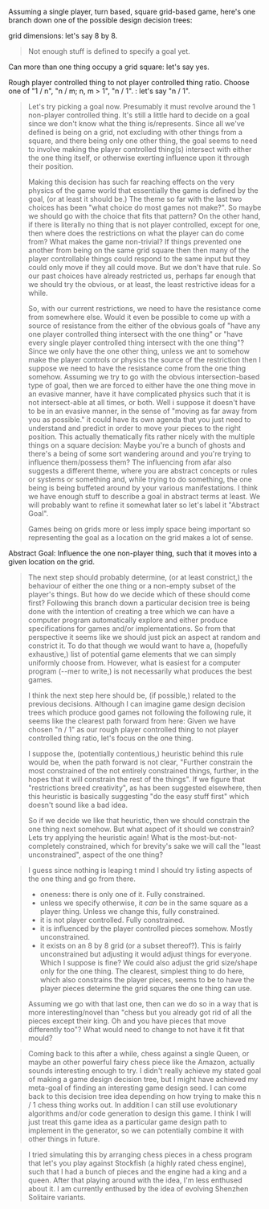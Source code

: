 Assuming a single player, turn based, square grid-based game, here's one branch down one of the possible design decision trees:

grid dimensions: let's say 8 by 8.

> Not enough stuff is defined to specify a goal yet.

Can more than one thing occupy a grid square: let's say yes.

Rough player controlled thing to not player controlled thing ratio. Choose one of "1 / n", "n / m; n, m > 1", "n / 1". : let's say "n / 1".


> Let's try picking a goal now. Presumably it must revolve around the 1 non-player controlled thing. It's still a little hard to decide on a goal since we don't know what the thing is/represents. Since all we've defined is being on a grid, not excluding with other things from a square, and there being only one other thing, the goal seems to need to involve making the player controlled thing(s) intersect with either the one thing itself, or otherwise exerting influence upon it through their position. 
>
> Making this decision has such far reaching effects on the very physics of the game world that essentially the game is defined by the goal, (or at least it should be.) The theme so far with the last two choices has been "what choice do most games not make?". So maybe we should go with the choice that fits that pattern? On the other hand, if there is literally no thing that is not player controlled, except for one, then where does the restrictions on what the player can do come from? What makes the game non-trivial? If things prevented one another from being on the same grid square then then many of the player controllable things could respond to the same input but they could only move if they all could move. But we don't have that rule. So our past choices have already restricted us, perhaps far enough that we should try the obvious, or at least, the least restrictive ideas for a while. 
>
> So, with our current restrictions, we need to have the resistance come from somewhere else. Would it even be possible to come up with a source of resistance from the either of the obvious goals of "have any one player controlled thing intersect with the one thing" or "have every single player controlled thing intersect with the one thing"? Since we only have the one other thing, unless we ant to somehow make the player controls or physics the source of the restriction then I suppose we need to have the resistance come from the one thing somehow. Assuming we try to go with the obvious intersection-based type of goal, then we are forced to either have the one thing move in an evasive manner, have it have complicated physics such that it is not intersect-able at all times, or both. Well i suppose it doesn't have to be in an evasive manner, in the sense of "moving as far away from you as possible." it could have its own agenda that you just need to understand and predict in order to move your pieces to the right position. This actually thematically fits rather nicely with the multiple things on a square decision: Maybe you're a bunch of ghosts and there's a being of some sort wandering around and you're trying to influence them/possess them? The influencing from afar also suggests a different theme, where you are abstract concepts or rules or systems or something and, while trying to do something, the one being is being buffeted around by your various manifestations. I think we have enough stuff to describe a goal in abstract terms at least. We will probably want to refine it somewhat later so let's label it "Abstract Goal". 
>
> Games being on grids more or less imply space being important so representing the goal as a location on the grid makes a lot of sense.


Abstract Goal: Influence the one non-player thing, such that it moves into a given location on the grid.


> The next step should probably determine, (or at least constrict,) the behaviour of either the one thing or a non-empty subset of the player's things. But how do we decide which of these should come first? Following this branch down a particular decision tree is being done with the intention of creating a tree which we can have a computer program automatically explore and either produce specifications for games and/or implementations. So from that perspective it seems like we should just pick an aspect  at random and constrict it. To do that though we would want to have a, (hopefully exhaustive,) list of potential game elements that we can simply uniformly choose from. However, what is easiest for a computer program (--mer to write,) is not necessarily what produces the best games.
>
> I think the next step here should be, (if possible,) related to the previous decisions. Although I can imagine game design decision trees which produce good games not following the following rule, it seems like the clearest path forward from here: Given we have chosen "n / 1" as our rough player controlled thing to not player controlled thing ratio, let's focus on the one thing.
>
> I suppose the, (potentially contentious,) heuristic behind this rule would be, when the path forward is not clear, "Further constrain the most constrained of the not entirely constrained things, further, in the hopes that it will constrain the rest of the things". If we figure that "restrictions breed creativity", as has been suggested elsewhere, then this heuristic is basically suggesting "do the easy stuff first" which doesn't sound like a bad idea.
>
> So if we decide we like that heuristic, then we should constrain the one thing next somehow. But what aspect of it should we constrain? Lets try applying the heuristic again! What is the most-but-not-completely constrained, which for brevity's sake we will call the "least unconstrained", aspect of the one thing?

> I guess since nothing is leaping t mind I should try listing aspects of the one thing and go from there.
> * oneness: there is only one of it. Fully constrained.
> * unless we specify otherwise, it *can* be in the same square as a player thing. Unless we change this, fully constrained.
> * it is not player controlled. Fully constrained.
> * it is influenced by the player controlled pieces somehow. Mostly unconstrained.
> * it exists on an 8 by 8 grid (or a subset thereof?). This is fairly unconstrained but adjusting it would adjust things for everyone. Which I suppose is fine? We could also adjust the grid size/shape only for the one thing. The clearest, simplest thing to do here, which also constrains the player pieces, seems to be to have the player pieces determine the grid squares the one thing can use.
>
> Assuming we go with that last one, then can we do so in a way that is more interesting/novel than "chess but you already got rid of all the pieces except their king. Oh and you have pieces that move differently too"? What would need to change to not have it fit that mould?

> Coming back to this after a while, chess against a single Queen, or maybe an other powerful fairy chess piece like the Amazon, actually sounds interesting enough to try.
> I didn't really achieve my stated goal of making a game design decision tree, but I might have achieved my meta-goal of finding an interesting game design seed. I can come back to this decision tree idea depending on how trying to make this n / 1 chess thing works out. In addition I can still use evolutionary algorithms and/or code generation to design this game. I think I will just treat this game idea as a particular game design path to implement in the generator, so we can potentially combine it with other things in future.

> I tried simulating this by arranging chess pieces in a chess program that let's you play against Stockfish (a highly rated chess engine), such that I had a bunch of pieces and the engine had a king and a queen. After that playing around with the idea, I'm less enthused about it. I am currently enthused by the idea of evolving Shenzhen Solitaire variants.